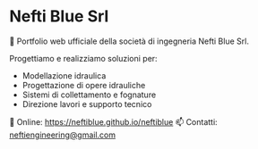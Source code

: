 # Nefti Blue Srl

🌊 Portfolio web ufficiale della società di ingegneria Nefti Blue Srl.

Progettiamo e realizziamo soluzioni per:

- Modellazione idraulica
- Progettazione di opere idrauliche
- Sistemi di collettamento e fognature
- Direzione lavori e supporto tecnico

🔗 Online: https://neftiblue.github.io/neftiblue
📫 Contatti: neftiengineering@gmail.com
